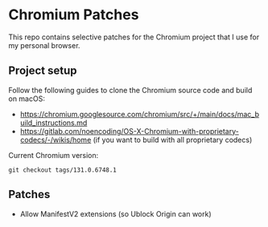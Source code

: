 # Chromium Patches

This repo contains selective patches for the Chromium project that I use for my personal browser. 

## Project setup

Follow the following guides to clone the Chromium source code and build on macOS:

- https://chromium.googlesource.com/chromium/src/+/main/docs/mac_build_instructions.md
- https://gitlab.com/noencoding/OS-X-Chromium-with-proprietary-codecs/-/wikis/home (if you want to build with all proprietary codecs)

Current Chromium version:

```
git checkout tags/131.0.6748.1
```

## Patches

- Allow ManifestV2 extensions (so Ublock Origin can work)
